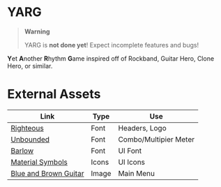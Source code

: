 # YARG

> **Warning**
>
> YARG is **not done yet**! Expect incomplete features and bugs!

**Y**et **A**nother **R**hythm **G**ame inspired off of Rockband, Guitar Hero, Clone Hero, or similar.

# External Assets

| Link | Type | Use |
| --- | --- | --- |
| [Righteous](https://fonts.google.com/specimen/Righteous) | Font | Headers, Logo
| [Unbounded](https://fonts.google.com/specimen/Unbounded) | Font | Combo/Multipier Meter
| [Barlow](https://fonts.google.com/specimen/Barlow) | Font | UI Font
| [Material Symbols](https://fonts.google.com/icons) | Icons | UI Icons
| [Blue and Brown Guitar](https://www.pexels.com/photo/blue-and-brown-guitar-1539789) | Image | Main Menu
